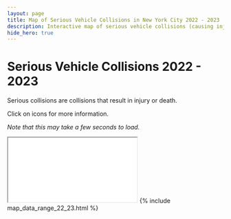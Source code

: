 ```yaml
---
layout: page
title: Map of Serious Vehicle Collisions in New York City 2022 - 2023
description: Interactive map of serious vehicle collisions (causing injuries or fatalities) in New York City (NYC) 2022 - 2023
hide_hero: true
---
```

# Serious Vehicle Collisions 2022 - 2023
Serious collisions are collisions that result in injury or death.

Click on icons for more information.

_Note that this may take a few seconds to load._
<iframe src="serious_map_22_23.html"></iframe>
{% include map_data_range_22_23.html %}
